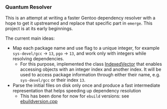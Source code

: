 ### Quantum Resolver

This is an attempt at writing a faster Gentoo dependency resolver with a hope to get it upstreamed and replace that specific part in `emerge`. This project is at its early beginnings.

The current main ideas:
- Map each package name and use flag to a unique integer, for example `sys-devel/gcc` -> `13`, `pgo` -> `13`, and work only with integers while resolving dependencies.
  - For this purpose, implemented the class [IndexedVector](src/indexedvector.h) that enables accessing objects with an integer index and another index. It will be used to access package information through either their name, e.g. `sys-devel/gcc` or their index `13`.
- Parse the initial files on disk only once and produce a fast intermediate representation that helps speeding up dependency resolution
  - This has been done for now for `ebuild` versions: see [ebuildversion.cpp](src/ebuildversion.cpp)

